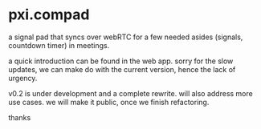 # pxi.compad

a signal pad that syncs over webRTC for a few needed asides (signals, countdown timer) in meetings.

a quick introduction can be found in the web app. sorry for the slow updates, we can make do with the current version, hence the lack of urgency.

v0.2 is under development and a complete rewrite. will also address more use cases. we will make it public, once we finish refactoring.

thanks
